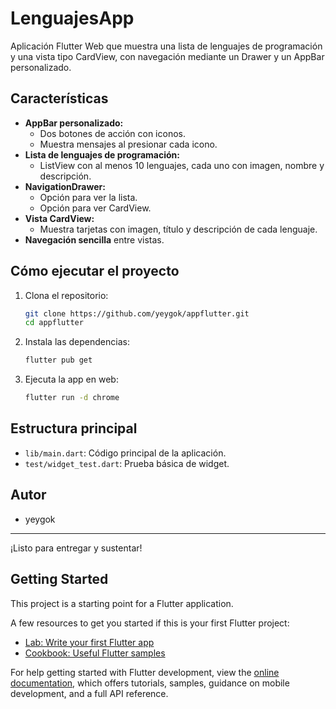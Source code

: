 
# LenguajesApp

Aplicación Flutter Web que muestra una lista de lenguajes de programación y una vista tipo CardView, con navegación mediante un Drawer y un AppBar personalizado.

## Características

- **AppBar personalizado:**
	- Dos botones de acción con iconos.
	- Muestra mensajes al presionar cada icono.
- **Lista de lenguajes de programación:**
	- ListView con al menos 10 lenguajes, cada uno con imagen, nombre y descripción.
- **NavigationDrawer:**
	- Opción para ver la lista.
	- Opción para ver CardView.
- **Vista CardView:**
	- Muestra tarjetas con imagen, título y descripción de cada lenguaje.
- **Navegación sencilla** entre vistas.

## Cómo ejecutar el proyecto

1. Clona el repositorio:
	 ```sh
	 git clone https://github.com/yeygok/appflutter.git
	 cd appflutter
	 ```
2. Instala las dependencias:
	 ```sh
	 flutter pub get
	 ```
3. Ejecuta la app en web:
	 ```sh
	 flutter run -d chrome
	 ```

## Estructura principal

- `lib/main.dart`: Código principal de la aplicación.
- `test/widget_test.dart`: Prueba básica de widget.

## Autor
- yeygok

---

¡Listo para entregar y sustentar!

## Getting Started

This project is a starting point for a Flutter application.

A few resources to get you started if this is your first Flutter project:

- [Lab: Write your first Flutter app](https://docs.flutter.dev/get-started/codelab)
- [Cookbook: Useful Flutter samples](https://docs.flutter.dev/cookbook)

For help getting started with Flutter development, view the
[online documentation](https://docs.flutter.dev/), which offers tutorials,
samples, guidance on mobile development, and a full API reference.

